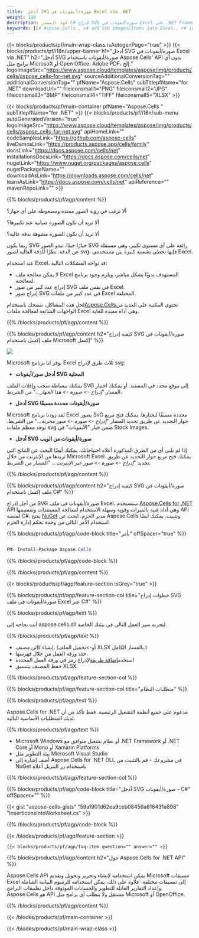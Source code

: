 ```yaml
---
title:  أدخل SVG صورة/أيقونات في Excel via .NET
weight: 110
description: كود المصدر C# لإدراج SVG صورة/أيقونات في Excel على .NET Framework أو .NET Core أو Mono أو Xamarin Platforms.
keywords: [C# Aspose.Cells., c# add SVG images/Icons into Excel., c# insert SVG images/Icons into Excel., c# create SVG images/Icons in Excel]
---
```

{{< blocks/products/pf/main-wrap-class isAutogenPage="true" >}}
{{< blocks/products/pf/i18n/upper-banner h1="أدخل SVG صورة/أيقونات في Excel via .NET" h2="أدخل SVG صورة/أيقونات باستخدام Aspose.Cells\' API بدون أي برامج مثل Microsoft أو Open Office، Adobe PDF، إلخ." logoImageSrc="https://www.aspose.cloud/templates/aspose/img/products/cells/aspose_cells-for-net.svg" sourceAdditionalConversionTag="" additionalConversionTag="" pfName="Aspose.Cells" subTitlepfName="for .NET" downloadUrl="" fileiconsmall1="PNG" fileiconsmall2="JPG" fileiconsmall3="BMP" fileiconsmall4="TIFF" fileiconsmall5="XLSX" >}}

{{< blocks/products/pf/main-container pfName="Aspose.Cells " subTitlepfName="for .NET" >}}
{{< blocks/products/pf/i18n/sub-menu autoGeneratedVersion="true" logoImageSrc="https://www.aspose.cloud/templates/aspose/img/products/cells/aspose_cells-for-net.svg" apiHomeLink="" codeSamplesLink="https://github.com/aspose-cells" liveDemosLink="https://products.aspose.app/cells/family" docsLink="https://docs.aspose.com/cells/net" installationsDocsLink="https://docs.aspose.com/cells/net" nugetLink="https://www.nuget.org/packages/aspose.cells" nugetPackageName="" downloadAsLink="https://downloads.aspose.com/cells/net" learnAsLink="https://docs.aspose.com/cells/net" apiReference="" mavenRepoLink="" >}}

{{% blocks/products/pf/agp/content %}}

ألا ترغب في رؤية الصور ممتدة ومضغوطة على أي جهاز؟

ألا تريد أن تكون الصورة ضبابية عند تكبيرها؟

ألا تريد أن تكون الصورة مشوهة بدقة عالية؟

ربما يكون SVG خيارًا جيدًا. تبدو الصور SVG رائعة على أي مستوى تكبير، وهي مستقلة عن الدقة. نظرًا للدقة العالية لصور svg، فإنها تحظى بشعبية كبيرة بين مستخدمي Excel.

عند استخدام Excel، قد تواجه المشكلات التالية:

+ لا يمكن معالجة ملف Excel المستهدف يدويًا بشكل مباشر، ويلزم وجود برنامج لمعالجته.
+ إدراج عدد كبير من صور SVG في نفس ملف Excel.
+ إدراج صور SVG في عدد كبير من ملفات Excel المختلفة.

 لحل هذه المشاكل، ننصحك باستخدام[Aspose.Cells](https://products.aspose.com/cells/)تحتوي المكتبة على العديد من الواجهات الشائعة لمعالجة ملفات Excel وهي أداة مفيدة للغاية.

{{% /blocks/products/pf/agp/content %}}

{{% blocks/products/pf/agp/content h2="كيفية إدراج SVG صورة/أيقونات في ملف إكسل باستخدام Microsoft إكسل" %}}

![](/cells/ar/net/icons/insert-icons-to-excel/sample.png)

Microsoft يوفر لنا برنامج Excel ثلاث طرق لإدراج svg:

+  **أدخل صور/أيقونات SVG المحلية**

يمكنك ببساطة سحب وإفلات الملف SVG إلى موقع محدد في المستند. أو يمكنك اختيار المسار "*إدراج -> صورة -> هذا الجهاز...*" من الشريط.

+  **أدخل SVG صورة/أيقونات محددة مسبقًا**

Microsoft لقد زودنا برنامج Excel بصور SvG محددة مسبقًا لنختارها. يمكنك فتح مربع حوار التحديد عن طريق تحديد المسار "*إدراج -> صورة -> صور مخزنة...*" من الشريط. توجد معظم ملفات svg ضمن خيار "الأيقونات" في Stock Images.

+  **أدخل SVG صورة/أيقونات من الويب**

إذا لم تلبي أي من الطرق المذكورة أعلاه احتياجاتك، يمكنك أيضًا البحث عن النتائج التي تريدها من الإنترنت من خلال Microsoft Excel. يمكنك فتح مربع حوار التحديد عن طريق تحديد "*إدراج -> صورة -> صور عبر الإنترنت...* "المسار من الشريط.

{{% /blocks/products/pf/agp/content %}}

{{% blocks/products/pf/agp/content h2="كيفية إدراج SVG صورة/أيقونات في ملف إكسل باستخدام C#" %}}

 من أجل إدراج SVG صورة/أيقونات في ملف Excel، سنستخدم
 [Aspose.Cells for .NET](https://products.aspose.com/cells/net) 
 API وهي أداة غنية بالميزات وقوية وسهلة الاستخدام لمعالجة المستندات وتقسيمها API لمنصة C#. يفتح
 [NuGet](https://www.nuget.org/packages/aspose.cells) 
 مدير الحزم، ابحث عن
 Aspose.Cells 
 وتثبيت. يمكنك أيضًا استخدام الأمر التالي من وحدة تحكم إدارة الحزم.

{{% blocks/products/pf/agp/code-block title="يأمر" offSpacer="true" %}}

```cs

PM> Install-Package Aspose.Cells

```

{{% /blocks/products/pf/agp/code-block %}}

{{% /blocks/products/pf/agp/content %}}

{{< blocks/products/pf/agp/feature-section isGrey="true" >}}

{{% blocks/products/pf/agp/feature-section-col title="خطوات إدراج SVG صورة/أيقونات في ملف Excel عبر C#" %}}

{{% blocks/products/pf/agp/text %}}

أنت بحاجة إلى aspose.cells.dll لتجربة سير العمل التالي في بيئتك الخاصة.

{{% /blocks/products/pf/agp/text %}}

+ إنشاء كائن مصنف. (أو->تحميل الملف XLSX بالمسار الكامل.)
+ حدد ورقة العمل من خلال فهرسها.
 + استخدم[إضافة طريقة](https://reference.aspose.com/cells/net/aspose.cells.drawing/shapecollection/methods/addicons)لإدراج رمز في ورقة العمل المحددة
+ حفظ المصنف بتنسيق XLSX.

{{% /blocks/products/pf/agp/feature-section-col %}}

{{% blocks/products/pf/agp/feature-section-col title="متطلبات النظام" %}}

{{% blocks/products/pf/agp/text %}}

 Aspose.Cells for .NET مدعوم على جميع أنظمة التشغيل الرئيسية. فقط تأكد من أن لديك المتطلبات الأساسية التالية.

{{% /blocks/products/pf/agp/text %}}

-  Microsoft Windows أو نظام تشغيل متوافق مع .NET Framework أو .NET Core أو Mono أو Xamarin Platforms
-  بيئة التطوير مثل Microsoft Visual Studio
-  أضف إشارة إلى Aspose.Cells for .NET DLL في مشروعك - قم بالتثبيت من NuGet باستخدام زر التنزيل أعلاه

{{% /blocks/products/pf/agp/feature-section-col %}}

{{% blocks/products/pf/agp/code-block title="أدخل SVG صورة/أيقونات - C#" offSpacer="" %}}

{{< gist "aspose-cells-gists" "59a1901d62ea9ceb08456a818431a898" "InsertIconsIntoWorksheet.cs" >}}

{{% /blocks/products/pf/agp/code-block %}}

{{< /blocks/products/pf/agp/feature-section >}}

    {{< blocks/products/pf/agp/faq-item question="" answer="" >}}
 

<!-- aboutfile Starts -->

{{% blocks/products/pf/agp/content h2="حول Aspose.Cells for .NET API" %}}

Aspose.Cells API يمكن استخدامه لإنشاء وتحرير وتحويل وتقديم Microsoft تنسيقات Excel إلى تنسيقات مختلفة. علاوة على ذلك، يمكن استخدامه للرسوم البيانية الشاملة وإعداد التقارير القابلة للتطوير والحسابات الموثوقة داخل تطبيقات البرامج. Aspose.Cells هو API مستقل ولا يتطلب أي برامج مثل Microsoft أو OpenOffice.

{{% /blocks/products/pf/agp/content %}}



<!-- aboutfile Ends -->
<!--
{{< blocks/products/pf/agp/other-supported-section title="Other Supported Splitting Formats" subTitle="Using C#, One can also split large file into chunks of many other file formats including." >}}

{{< blocks/products/pf/agp/other-supported-section-item href="https://products.aspose.com/cells/net/splitter/ods/" name="ODS" description="OpenDocument Spreadsheet File" >}}
{{< blocks/products/pf/agp/other-supported-section-item href="https://products.aspose.com/cells/net/splitter/xls/" name="XLS" description="Excel Binary Format" >}}
{{< blocks/products/pf/agp/other-supported-section-item href="https://products.aspose.com/cells/net/splitter/xlsb/" name="XLSB" description="Binary Excel Workbook File" >}}
{{< blocks/products/pf/agp/other-supported-section-item href="https://products.aspose.com/cells/net/splitter/xlsm/" name="XLSM" description="Spreadsheet File" >}}

{{< /blocks/products/pf/agp/other-supported-section >}}

-->

{{< /blocks/products/pf/main-container >}}
    
{{< /blocks/products/pf/main-wrap-class >}}
